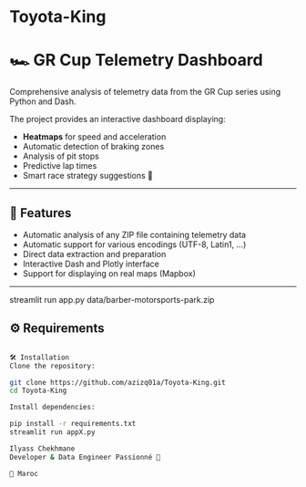 ﻿# Toyota-King
# 🏎️ GR Cup Telemetry Dashboard

Comprehensive analysis of telemetry data from the GR Cup series using Python and Dash.

The project provides an interactive dashboard displaying:
- **Heatmaps** for speed and acceleration
- Automatic detection of braking zones
- Analysis of pit stops
- Predictive lap times
- Smart race strategy suggestions 🚦

---

## 🚀 Features
- Automatic analysis of any ZIP file containing telemetry data
- Automatic support for various encodings (UTF-8, Latin1, ...)
- Direct data extraction and preparation
- Interactive Dash and Plotly interface
- Support for displaying on real maps (Mapbox)

---
streamlit run app.py data/barber-motorsports-park.zip
## ⚙️ Requirements
```bash

🛠️ Installation
Clone the repository:

git clone https://github.com/azizq01a/Toyota-King.git
cd Toyota-King

Install dependencies:

pip install -r requirements.txt
streamlit run appX.py

Ilyass Chekhmane
Developer & Data Engineer Passionné 🧠

📍 Maroc

